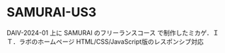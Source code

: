 # SAMURAI-US3
DAIV-2024-01 上に SAMURAI のフリーランスコース で制作したミカゲ．ＩＴ．ラボのホームページ HTML/CSS/JavaScript版のレスポンシブ対応
